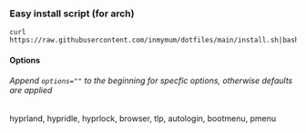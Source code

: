 ### Easy install script (for arch)

```console 
curl https://raw.githubusercontent.com/inmymum/dotfiles/main/install.sh|bash
```

#### Options
###### Append ```options=""``` to the beginning for specfic options, otherwise defaults are applied
hyprland, hypridle, hyprlock, browser, tlp, autologin, bootmenu, pmenu
